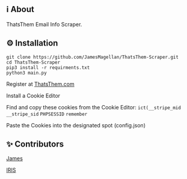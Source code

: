 ## ℹ️ About
ThatsThem Email Info Scraper.
## ⚙️ Installation
```
git clone https://github.com/JamesMagellan/ThatsThem-Scraper.git
cd ThatsThem-Scraper
pip3 install -r requirments.txt
python3 main.py
```
Register at [ThatsThem.com](https://thatsthem.com/register)

Install a Cookie Editor

Find and copy these cookies from the Cookie Editor: ```ict(__stripe_mid``` ```__stripe_sid``` ```PHPSESSID``` ```remember```

Paste the Cookies into the designated spot (config.json)

## ✨ Contributors
[James](https://github.com/JamesMagellan)

[IRIS](https://github.com/IRIS-Team)
